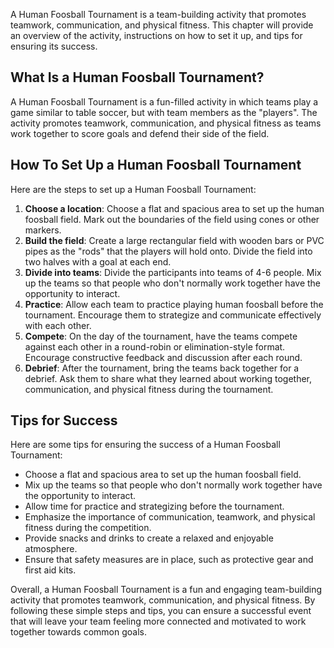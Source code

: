 
A Human Foosball Tournament is a team-building activity that promotes teamwork, communication, and physical fitness. This chapter will provide an overview of the activity, instructions on how to set it up, and tips for ensuring its success.

What Is a Human Foosball Tournament?
------------------------------------

A Human Foosball Tournament is a fun-filled activity in which teams play a game similar to table soccer, but with team members as the "players". The activity promotes teamwork, communication, and physical fitness as teams work together to score goals and defend their side of the field.

How To Set Up a Human Foosball Tournament
-----------------------------------------

Here are the steps to set up a Human Foosball Tournament:

1. **Choose a location**: Choose a flat and spacious area to set up the human foosball field. Mark out the boundaries of the field using cones or other markers.
2. **Build the field**: Create a large rectangular field with wooden bars or PVC pipes as the "rods" that the players will hold onto. Divide the field into two halves with a goal at each end.
3. **Divide into teams**: Divide the participants into teams of 4-6 people. Mix up the teams so that people who don't normally work together have the opportunity to interact.
4. **Practice**: Allow each team to practice playing human foosball before the tournament. Encourage them to strategize and communicate effectively with each other.
5. **Compete**: On the day of the tournament, have the teams compete against each other in a round-robin or elimination-style format. Encourage constructive feedback and discussion after each round.
6. **Debrief**: After the tournament, bring the teams back together for a debrief. Ask them to share what they learned about working together, communication, and physical fitness during the tournament.

Tips for Success
----------------

Here are some tips for ensuring the success of a Human Foosball Tournament:

* Choose a flat and spacious area to set up the human foosball field.
* Mix up the teams so that people who don't normally work together have the opportunity to interact.
* Allow time for practice and strategizing before the tournament.
* Emphasize the importance of communication, teamwork, and physical fitness during the competition.
* Provide snacks and drinks to create a relaxed and enjoyable atmosphere.
* Ensure that safety measures are in place, such as protective gear and first aid kits.

Overall, a Human Foosball Tournament is a fun and engaging team-building activity that promotes teamwork, communication, and physical fitness. By following these simple steps and tips, you can ensure a successful event that will leave your team feeling more connected and motivated to work together towards common goals.
